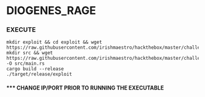 # DIOGENES_RAGE
<!---
### DECRYPT
```shell
git clone https://github.com/irishmaestro/hackthebox
cd hackthebox/challenges/web_diogenes_rage/exploit/src
gpg --output main.rs --decrypt main.rs.enc
```

#### ENTER THE FLAG FOR THE CHALLENGE AS THE PASSWORD ONCE PROMPTED
-->

### EXECUTE
```shell
mkdir exploit && cd exploit && wget https://raw.githubusercontent.com/irishmaestro/hackthebox/master/challenges/web/diogenes_rage/exploit/Cargo.toml
mkdir src && wget https://raw.githubusercontent.com/irishmaestro/hackthebox/master/challenges/web/diogenes_rage/exploit/src/main.rs -O src/main.rs
cargo build --release
./target/release/exploit
```

#### *** CHANGE IP/PORT PRIOR TO RUNNING THE EXECUTABLE
